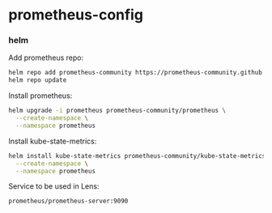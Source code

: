 # prometheus-config

### helm

Add prometheus repo:
```bash
helm repo add prometheus-community https://prometheus-community.github.io/helm-charts
helm repo update
```

Install prometheus:
```bash
helm upgrade -i prometheus prometheus-community/prometheus \
  --create-namespace \
  --namespace prometheus
```

Install kube-state-metrics:
```bash
helm install kube-state-metrics prometheus-community/kube-state-metrics \
  --create-namespace \
  --namespace prometheus
```

Service to be used in Lens:
```
prometheus/prometheus-server:9090
```
